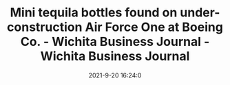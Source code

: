 ---
"title": "Mini tequila bottles found on under-construction Air Force One at Boeing Co. - Wichita Business Journal - Wichita Business Journal"
"date": "2021-9-20 16:24:0"
"feed_name": "GOOGLENEWSCONSTRUCTION"
"feed_website": "https://news.google.com/search?q=construction%2Bincident&hl=en-US&gl=US&ceid=US:en"
"feed_rss": "https://news.google.com/rss/search?q=construction%2Bincident&hl=en-US&gl=US&ceid=US:en"
"link": "https://www.bizjournals.com/wichita/news/2021/09/20/fod-air-force-one.html"
"file": "_posts/2021-1-1-7f927169244ea4c789d92d6f1678f71a29a8f37c.md"
"accident": "0"
"drilling": "0"
"dead": "0"
"injured": "0"
"where": "unknown site"
---